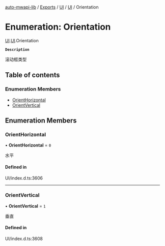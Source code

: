 [auto-mwapi-lib](../README.md) / [Exports](../modules.md) / [UI](../modules/UI.md) / [UI](../modules/UI.UI.md) / Orientation

# Enumeration: Orientation

[UI](../modules/UI.md).[UI](../modules/UI.UI.md).Orientation

**`Description`**

滚动框类型

## Table of contents

### Enumeration Members

- [OrientHorizontal](UI.UI.Orientation.md#orienthorizontal)
- [OrientVertical](UI.UI.Orientation.md#orientvertical)

## Enumeration Members

### OrientHorizontal

• **OrientHorizontal** = `0`

水平

#### Defined in

UI/index.d.ts:3606

---

### OrientVertical

• **OrientVertical** = `1`

垂直

#### Defined in

UI/index.d.ts:3608
